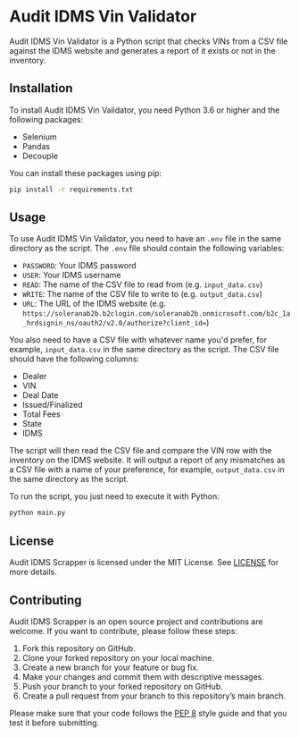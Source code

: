 

# Audit IDMS Vin Validator

Audit IDMS Vin Validator is a Python script that checks VINs from a CSV file against the IDMS website and generates a report of it exists or not in the inventory.

## Installation

To install Audit IDMS Vin Validator, you need Python 3.6 or higher and the following packages:

- Selenium
- Pandas
- Decouple

You can install these packages using pip:

```bash
pip install -r requirements.txt
```

## Usage

To use Audit IDMS Vin Validator, you need to have an `.env` file in the same directory as the script. The `.env` file should contain the following variables:

- `PASSWORD`: Your IDMS password
- `USER`: Your IDMS username
- `READ`: The name of the CSV file to read from (e.g. `input_data.csv`)
- `WRITE`: The name of the CSV file to write to (e.g. `output_data.csv`)
- `URL`: The URL of the IDMS website (e.g. `https://soleranab2b.b2clogin.com/soleranab2b.onmicrosoft.com/b2c_1a_hrdsignin_ns/oauth2/v2.0/authorize?client_id=`)

You also need to have a CSV file with whatever name you'd prefer, for example,  `input_data.csv`  in the same directory as the script. The CSV file should have the following columns:

- Dealer
- VIN
- Deal Date
- Issued/Finalized
- Total Fees
- State
- IDMS

The script will then read the CSV file and compare the VIN row with the inventory on the IDMS website. It will output a report of any mismatches as a CSV file with a name of your preference, for example,  `output_data.csv`  in the same directory as the script.

To run the script, you just need to execute it with Python:

```bash
python main.py
```

## License

Audit IDMS Scrapper is licensed under the MIT License. See  [LICENSE](https://github.com/Glitchr/audit_idms_vin_validator/blob/main/LICENSE) for more details.

## Contributing

Audit IDMS Scrapper is an open source project and contributions are welcome. If you want to contribute, please follow these steps:

1.  Fork this repository on GitHub.
2.  Clone your forked repository on your local machine.
3.  Create a new branch for your feature or bug fix.
4.  Make your changes and commit them with descriptive messages.
5.  Push your branch to your forked repository on GitHub.
6.  Create a pull request from your branch to this repository’s main branch.

Please make sure that your code follows the  [PEP 8](https://www.python.org/dev/peps/pep-0008/)  style guide and that you test it before submitting.
